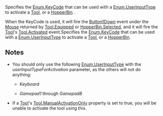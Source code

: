 Specifies the [Enum.KeyCode](https://developer.roblox.com/search#stq=KeyCode) that can be used with a [Enum.UserInputType](https://developer.roblox.com/search#stq=UserInputType) to activate a [Tool](https://wiki.roblox.com/index.php?title=Tool), or a [HopperBin](https://wiki.roblox.com/index.php?title=HopperBin) .

When the KeyCode is used, it will fire the [Button1Down](https://wiki.roblox.com/index.php?title=Button1Down) event under the [Mouse](https://wiki.roblox.com/index.php?title=Mouse) returned by [Tool.Equipped](https://developer.roblox.com/api-reference/event/Tool/Equipped) or [HopperBin.Selected](https://developer.roblox.com/api-reference/event/HopperBin/Selected), and it will fire the [Tool](https://wiki.roblox.com/index.php?title=Tool)'s [Tool.Activated](https://developer.roblox.com/api-reference/event/Tool/Activated) event.Specifies the [Enum.KeyCode](https://developer.roblox.com/search#stq=KeyCode) that can be used with a [Enum.UserInputType](https://developer.roblox.com/search#stq=UserInputType) to activate a [Tool](https://wiki.roblox.com/index.php?title=Tool), or a [HopperBin](https://wiki.roblox.com/index.php?title=HopperBin).

## Notes

* You should only use the following [Enum.UserInputType](https://developer.roblox.com/search#stq=UserInputType) with the _userInputTypeForActivation_ parameter, as the others will not do anything:

  - _Keyboard_

  - _Gamepad1_ through _Gamepad8_

* If a [Tool](https://wiki.roblox.com/index.php?title=Tool)'s [Tool.ManualActivationOnly](https://developer.roblox.com/api-reference/property/Tool/ManualActivationOnly) property is set to true, you will be unable to activate the tool using this.